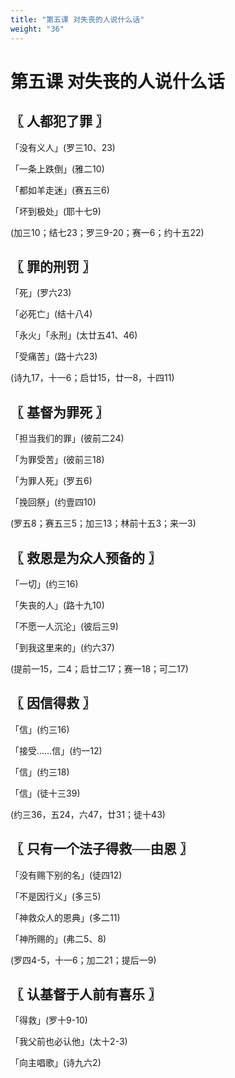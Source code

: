 ```yaml
---
title: "第五课 对失丧的人说什么话"
weight: "36"
---
```


# 第五课 对失丧的人说什么话


## 〖 人都犯了罪 〗

「没有义人」(罗三10、23)

「一条上跌倒」(雅二10)

「都如羊走迷」(赛五三6)

「坏到极处」(耶十七9)

(加三10；结七23；罗三9-20；赛一6；约十五22)

## 〖 罪的刑罚 〗

「死」(罗六23)

「必死亡」(结十八4)

「永火」「永刑」(太廿五41、46)

「受痛苦」(路十六23)

(诗九17，十一6；启廿15，廿一8，十四11)

## 〖 基督为罪死 〗

「担当我们的罪」(彼前二24)

「为罪受苦」(彼前三18)

「为罪人死」(罗五6)

「挽回祭」(约壹四10)

(罗五8；赛五三5；加三13；林前十五3；来一3)

## 〖 救恩是为众人预备的 〗

「一切」(约三16)

「失丧的人」(路十九10)

「不愿一人沉沦」(彼后三9)

「到我这里来的」(约六37)

(提前一15，二4；启廿二17；赛一18；可二17)

## 〖 因信得救 〗

「信」(约三16)

「接受……信」(约一12)

「信」(约三18)

「信」(徒十三39)

(约三36，五24，六47，廿31；徒十43)

## 〖 只有一个法子得救──由恩 〗

「没有赐下别的名」(徒四12)

「不是因行义」(多三5)

「神救众人的恩典」(多二11)

「神所赐的」(弗二5、8)

(罗四4-5，十一6；加二21；提后一9)

## 〖 认基督于人前有喜乐 〗

「得救」(罗十9-10)

「我父前也必认他」(太十2-3)

「向主唱歌」(诗九六2)
